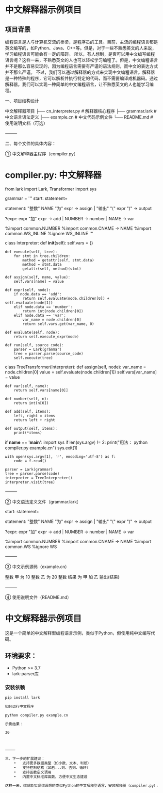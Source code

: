 # 中文解释器示例项目

## 项目背景

编程语言是人与计算机交流的桥梁，是程序员的工具。目前，主流的编程语言都是英文编写的，如Python、Java、C++等。但是，对于一些不熟悉英文的人来说，学习编程语言可能会有一定的障碍。
所以，有人想到，是否可以用中文编写编程语言呢？这样一来，不熟悉英文的人也可以轻松学习编程了。但是，中文编程语言并不是那么容易实现的，因为编程语言需要有严谨的语法规则，而中文的表达方式并不那么严谨。
不过，我们可以通过解释器的方式来实现中文编程语言。解释器是一种特殊的程序，它可以解析并执行特定的代码，而不需要编译成机器码。通过解释器，我们可以实现一种简单的中文编程语言，让不熟悉英文的人也能学习编程。

一、项目结构设计

中文解释器项目
├── cn_interpreter.py    # 解释器核心程序
├── grammar.lark         # 中文语言语法定义
├── example.cn          # 中文代码示例文件
└── README.md           # 使用说明文档（可选）



⸻

二、每个文件的具体内容：

① 中文解释器主程序（compiler.py）

# compiler.py: 中文解释器
from lark import Lark, Transformer
import sys

grammar = '''
start: statement+

statement: "整数" NAME "为" expr          -> assign
         | "输出" "(" expr ")"            -> output

?expr: expr "加" expr                    -> add
     | NUMBER                            -> number
     | NAME                              -> var

%import common.NUMBER
%import common.CNAME -> NAME
%import common.WS_INLINE
%ignore WS_INLINE
'''

class Interpreter:
    def __init__(self):
        self.vars = {}

    def execute(self, tree):
        for stmt in tree.children:
            method = getattr(self, stmt.data)
            method = stmt.data
            getattr(self, method)(stmt)

    def assign(self, name, value):
        self.vars[name] = value

    def expr(self, node):
        if node.data == 'add':
            return self.evaluate(node.children[0]) + self.evaluate(node[1])
        elif node.data == 'number':
            return int(node.children[0])
        elif node.data == 'var':
            var_name = node.children[0]
            return self.vars.get(var_name, 0)

    def evaluate(self, node):
        return self.execute_expr(node)

    def run(self, source_code):
        parser = Lark(grammar)
        tree = parser.parse(source_code)
        self.execute(tree)

class TreeTransformer(Interpreter):
    def assign(self, node):
        var_name = node.children[0]
        value = self.evaluate(node.children[1])
        self.vars[var_name] = value

    def var(self, name):
        return self.vars[name[0]]

    def number(self, n):
        return int(n[0])

    def add(self, items):
        left, right = items
        return left + right

    def output(self, items):
        print(*items)

if __name__ == '__main__':
    import sys
    if len(sys.argv) != 2:
        print("用法： python compiler.py example.cn")
        sys.exit(1)

    with open(sys.argv[1], 'r', encoding='utf-8') as f:
        code = f.read()

    parser = Lark(grammar)
    tree = parser.parse(code)
    interpreter = TreeInterpreter()
    interpreter.visit(tree)



⸻

② 中文语法定义文件（grammar.lark）

start: statement+

statement: "整数" NAME "为" expr        -> assign
         | "输出" "(" expr ")"          -> output

?expr: expr "加" expr  -> add
     | NUMBER          -> number
     | NAME            -> var

%import common.NUMBER
%import common.CNAME -> NAME
%import common.WS
%ignore WS



⸻

③ 中文示例源码（example.cn）

整数 甲 为 10
整数 乙 为 20
整数 结果 为 甲 加 乙
输出(结果)



⸻

④ 使用说明文件（README.md）

# 中文解释器示例项目

这是一个简单的中文解释型编程语言示例，类似于Python，但使用纯中文编写代码。

## 环境要求：
- Python >= 3.7
- lark-parser库

### 安装依赖
```bash
pip install lark

如何运行中文程序

python compiler.py example.cn

示例结果：

30



⸻

三、下一步的扩展建议：
	•	支持更多数据类型（如小数、文本、判断）
	•	支持控制结构（如若...则、否则、循环）
	•	支持函数定义调用
	•	内置中文标准库函数，方便中文生态建设

这样一来，你就能实现你设想的类似Python的中文解释型语言，安装解释器（compiler.py）后即可直接运行.cn文件，无需额外编译步骤。